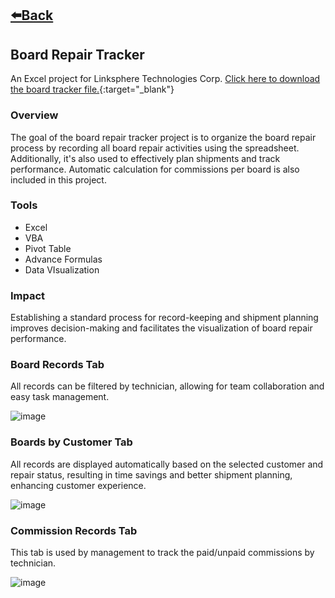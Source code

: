 ## [⬅️Back](./)

## Board Repair Tracker
An Excel project for Linksphere Technologies Corp.
[Click here to download the board tracker file.](https://downgit.github.io/#/home?url=https://github.com/greatcyan/cyrus-baruc-data-analytics-portfolio/blob/main/LTC_Repair%20Tracking%20Sheet%20v2022.1.xlsm){:target="_blank"}

### Overview
The goal of the board repair tracker project is to organize the board repair process by recording all board repair activities using the spreadsheet. Additionally, it's also used to effectively plan shipments and track performance. Automatic calculation for commissions per board is also included in this project.

### Tools 
-  Excel
-  VBA
-  Pivot Table
-  Advance Formulas
-  Data VIsualization

### Impact
Establishing a standard process for record-keeping and shipment planning improves decision-making and facilitates the visualization of board repair performance.

### Board Records Tab
All records can be filtered by technician, allowing for team collaboration and easy task management.

![image](https://github.com/greatcyan/cyrus-baruc-data-analytics-portfolio/assets/95137493/c8739aad-ef4d-4530-9598-7739a890a751)

### Boards by Customer Tab
All records are displayed automatically based on the selected customer and repair status, resulting in time savings and better shipment planning, enhancing customer experience.

![image](https://github.com/greatcyan/cyrus-baruc-data-analytics-portfolio/assets/95137493/5085fbbc-6f39-48aa-aa1a-698f40df1ce0)


### Commission Records Tab

This tab is used by management to track the paid/unpaid commissions by technician.

![image](https://github.com/greatcyan/cyrus-baruc-data-analytics-portfolio/assets/95137493/483d0e5f-8d50-4707-89f4-e2fa0ce1cef9)


